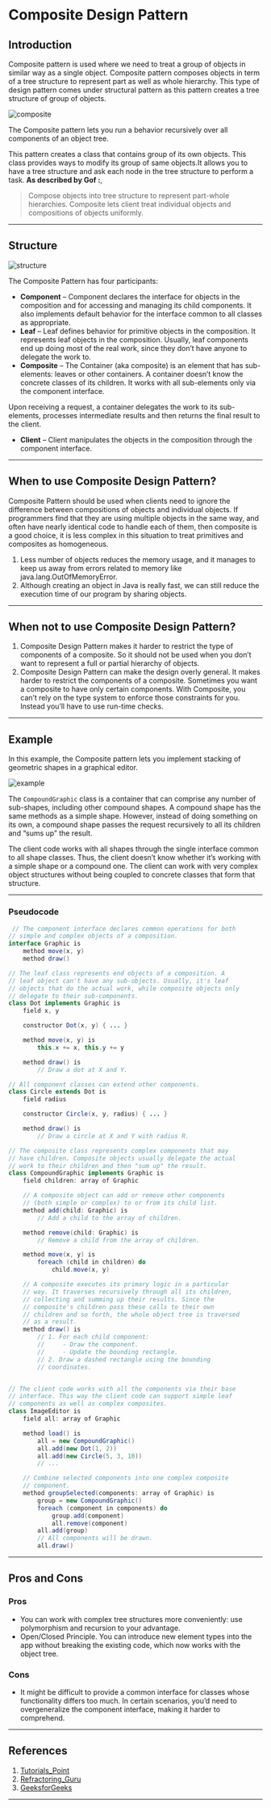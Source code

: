 # Composite Design Pattern

## Introduction

Composite pattern is used where we need to treat a group of objects in similar way as a single object. Composite pattern composes objects in term of a tree structure to represent part as well as whole hierarchy. This type of design pattern comes under structural pattern as this pattern creates a tree structure of group of objects.

![composite](https://refactoring.guru/images/patterns/content/composite/composite-comic-1-en.png)

The Composite pattern lets you run a behavior recursively over all components of an object tree.

This pattern creates a class that contains group of its own objects. This class provides ways to modify its group of same objects.It allows you to have a tree structure and ask each node in the tree structure to perform a task. **As described by Gof :**, 
>Compose objects into tree structure to represent part-whole hierarchies. Composite lets client treat individual objects and compositions of objects uniformly.

---

## Structure

![structure](https://refactoring.guru/images/patterns/diagrams/composite/structure-en.png)

The Composite Pattern has four participants:

* **Component** – Component declares the interface for objects in the composition and for accessing and managing its child components. It also implements default behavior for the interface common to all classes as appropriate.
* **Leaf** – Leaf defines behavior for primitive objects in the composition. It represents leaf objects in the composition. Usually, leaf components end up doing most of the real work, since they don’t have anyone to delegate the work to.
* **Composite** – The Container (aka composite) is an element that has sub-elements: leaves or other containers. A container doesn’t know the concrete classes of its children. It works with all sub-elements only via the component interface.

Upon receiving a request, a container delegates the work to its sub-elements, processes intermediate results and then returns the final result to the client.
* **Client** – Client manipulates the objects in the composition through the component interface.

---

## When to use Composite Design Pattern?

Composite Pattern should be used when clients need to ignore the difference between compositions of objects and individual objects. If programmers find that they are using multiple objects in the same way, and often have nearly identical code to handle each of them, then composite is a good choice, it is less complex in this situation to treat primitives and composites as homogeneous.

1. Less number of objects reduces the memory usage, and it manages to keep us away from errors related to memory like java.lang.OutOfMemoryError.
2. Although creating an object in Java is really fast, we can still reduce the execution time of our program by sharing objects.

---

## When not to use Composite Design Pattern?

1. Composite Design Pattern makes it harder to restrict the type of components of a composite. So it should not be used when you don’t want to represent a full or partial hierarchy of objects.
2. Composite Design Pattern can make the design overly general. It makes harder to restrict the components of a composite. Sometimes you want a composite to have only certain components. With Composite, you can’t rely on the type system to enforce those constraints for you. Instead you’ll have to use run-time checks.

---

## Example

In this example, the Composite pattern lets you implement stacking of geometric shapes in a graphical editor.

![example](https://refactoring.guru/images/patterns/diagrams/composite/example.png)

The `CompoundGraphic` class is a container that can comprise any number of sub-shapes, including other compound shapes. A compound shape has the same methods as a simple shape. However, instead of doing something on its own, a compound shape passes the request recursively to all its children and “sums up” the result.

The client code works with all shapes through the single interface common to all shape classes. Thus, the client doesn’t know whether it’s working with a simple shape or a compound one. The client can work with very complex object structures without being coupled to concrete classes that form that structure.

---

### Pseudocode

```JAVA
 // The component interface declares common operations for both
// simple and complex objects of a composition.
interface Graphic is
    method move(x, y)
    method draw()

// The leaf class represents end objects of a composition. A
// leaf object can't have any sub-objects. Usually, it's leaf
// objects that do the actual work, while composite objects only
// delegate to their sub-components.
class Dot implements Graphic is
    field x, y

    constructor Dot(x, y) { ... }

    method move(x, y) is
        this.x += x, this.y += y

    method draw() is
        // Draw a dot at X and Y.

// All component classes can extend other components.
class Circle extends Dot is
    field radius

    constructor Circle(x, y, radius) { ... }

    method draw() is
        // Draw a circle at X and Y with radius R.

// The composite class represents complex components that may
// have children. Composite objects usually delegate the actual
// work to their children and then "sum up" the result.
class CompoundGraphic implements Graphic is
    field children: array of Graphic

    // A composite object can add or remove other components
    // (both simple or complex) to or from its child list.
    method add(child: Graphic) is
        // Add a child to the array of children.

    method remove(child: Graphic) is
        // Remove a child from the array of children.

    method move(x, y) is
        foreach (child in children) do
            child.move(x, y)

    // A composite executes its primary logic in a particular
    // way. It traverses recursively through all its children,
    // collecting and summing up their results. Since the
    // composite's children pass these calls to their own
    // children and so forth, the whole object tree is traversed
    // as a result.
    method draw() is
        // 1. For each child component:
        //     - Draw the component.
        //     - Update the bounding rectangle.
        // 2. Draw a dashed rectangle using the bounding
        // coordinates.


// The client code works with all the components via their base
// interface. This way the client code can support simple leaf
// components as well as complex composites.
class ImageEditor is
    field all: array of Graphic

    method load() is
        all = new CompoundGraphic()
        all.add(new Dot(1, 2))
        all.add(new Circle(5, 3, 10))
        // ...

    // Combine selected components into one complex composite
    // component.
    method groupSelected(components: array of Graphic) is
        group = new CompoundGraphic()
        foreach (component in components) do
            group.add(component)
            all.remove(component)
        all.add(group)
        // All components will be drawn.
        all.draw()
```

---

## Pros and Cons

### Pros

* You can work with complex tree structures more conveniently: use polymorphism and recursion to your advantage.
* Open/Closed Principle. You can introduce new element types into the app without breaking the existing code, which now works with the object tree.
 
### Cons

* It might be difficult to provide a common interface for classes whose functionality differs too much. In certain scenarios, you’d need to overgeneralize the component interface, making it harder to comprehend.

---

## References

1. [Tutorials_Point](https://www.tutorialspoint.com/design_pattern/composite_pattern.htm)
2. [Refractoring_Guru](https://refactoring.guru/design-patterns/composite)
3. [GeeksforGeeks](https://www.geeksforgeeks.org/composite-design-pattern/)

***

